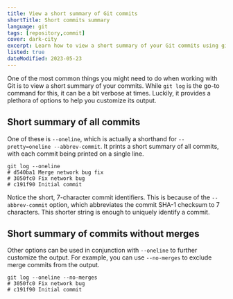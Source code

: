 ```yaml
---
title: View a short summary of Git commits
shortTitle: Short commits summary
language: git
tags: [repository,commit]
cover: dark-city
excerpt: Learn how to view a short summary of your Git commits using git log.
listed: true
dateModified: 2023-05-23
---
```


One of the most common things you might need to do when working with Git is to view a short summary of your commits. While `git log` is the go-to command for this, it can be a bit verbose at times. Luckily, it provides a plethora of options to help you customize its output.

## Short summary of all commits

One of these is `--oneline`, which is actually a shorthand for `--pretty=oneline --abbrev-commit`. It prints a short summary of all commits, with each commit being printed on a single line.

```shell
git log --oneline
# d540ba1 Merge network bug fix
# 3050fc0 Fix network bug
# c191f90 Initial commit
```

Notice the short, 7-character commit identifiers. This is because of the `--abbrev-commit` option, which abbreviates the commit SHA-1 checksum to 7 characters. This shorter string is enough to uniquely identify a commit.

## Short summary of commits without merges

Other options can be used in conjunction with `--oneline` to further customize the output. For example, you can use `--no-merges` to exclude merge commits from the output.

```shell
git log --oneline --no-merges
# 3050fc0 Fix network bug
# c191f90 Initial commit
```
